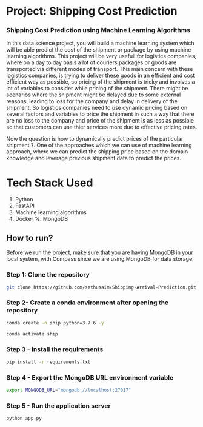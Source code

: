 # Project: Shipping Cost Prediction

### Shipping Cost Prediction using Machine Learning Algorithms

In this data science project, you will build a machine learning system which will be able predict the cost of the shipment or package by using machine learning algorithms. This project will be very usefull for logistics companies, where on a day to day basis a lot of couriers,packages or goods are transported via different modes of transport. This main concern with these logistics companies, is trying to deliver these goods in an efficient and cost efficient way as possible, so pricing of the shipment is tricky and involves a lot of variables to consider while pricing of the shipment. There might be scenarios where the shipment might be delayed due to some external reasons, leading to loss for the company and delay in delivery of the shipment. So logistics companies need to use dynamic pricing based on several factors and variables to price the shipment in such a way that there are no loss to the company and price of the shipment is as less as possible so that customers can use thier services more due to effective pricing rates.

Now the question is how to dynamically predict prices of the particular shipment ?. One of the approaches which we can use of machine learning approach, where we can predict the shipping price based on the domain knowledge and leverage previous shipment data to predict the prices. 


# Tech Stack Used
1. Python 
2. FastAPI 
3. Machine learning algorithms
4. Docker
%. MongoDB

## How to run?
Before we run the project, make sure that you are having MongoDB in your local system, with Compass since we are using MongoDB for data storage.

### Step 1: Clone the repository
```bash
git clone https://github.com/sethusaim/Shipping-Arrival-Prediction.git
```

### Step 2- Create a conda environment after opening the repository

```bash
conda create -n ship python=3.7.6 -y
```

```bash
conda activate ship
```

### Step 3 - Install the requirements
```bash
pip install -r requirements.txt
```

### Step 4 - Export the MongoDB URL environment variable
```bash
export MONGODB_URL="mongodb://localhost:27017"
```

### Step 5 - Run the application server
```bash
python app.py
```
